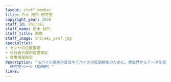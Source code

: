 ```yaml
---
layout: staff_member
title: 白木 詩乃 研究室
copyright_year: 2020
staff_id: shiraki
staff_name: 白木 詩乃
staff_title: 助教
staff_image: shiraki_prof.jpg
specialties:
- センサの位置推定
- 歩行者の屋内位置推定
- 環境情報推定
description: "モバイル端末の普及やデバイスの低価格化のために、実世界からデータを収集することが容易になりました。IoTデバイスのさらなる小型化や無線給電の研究が進められ，将来的に膨大な数のIoTデバイスにより実世界を観測することが予想されます。これらのIoTデータを円滑に利用するために、「どこ」で収集されたデータなのか知ることが重要になります。屋外では、衛星からの信号を受信するGPS受信機を利用することで高精度な位置推定が可能ですが、何らかの理由でGPSが利用できない場合、位置情報を持たないデバイスの位置を推定するためには別の方法が必要です。私は、似た傾向のデータを収集するデバイス同士は地理的に近くに存在するという仮定から，「近い/遠い」という近接関係を推定し，この近接関係に基づく位置推定手法を研究しています。具体的には、センサネットワーク上のセンサや、モバイル端末を持つ歩行者の位置推定、さらに、推定した位置情報に基づく環境情報推定に関する研究を行っています。\n\t\t個人HP,
  研究室ページ（松田研）"
links:
---
```


